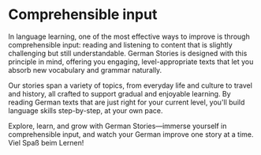 # Comprehensible input

In language learning, one of the most effective ways to improve is through comprehensible input: reading and listening to content that is slightly challenging but still understandable. German Stories is designed with this principle in mind, offering you engaging, level-appropriate texts that let you absorb new vocabulary and grammar naturally.

Our stories span a variety of topics, from everyday life and culture to travel and history, all crafted to support gradual and enjoyable learning. By reading German texts that are just right for your current level, you'll build language skills step-by-step, at your own pace.

Explore, learn, and grow with German Stories—immerse yourself in comprehensible input, and watch your German improve one story at a time. Viel Spaß beim Lernen!
